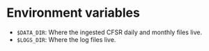 # Environment variables

* `$DATA_DIR`: Where the ingested CFSR daily and monthly files live.
* `$LOGS_DIR`: Where the log files live.
